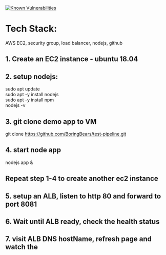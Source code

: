 <a href="https://snyk.io/test/github/BoringBears/test-pipeline?targetFile=package.json"><img src="https://snyk.io/test/github/BoringBears/test-pipeline/badge.svg?targetFile=package.json" alt="Known Vulnerabilities" data-canonical-src="https://snyk.io/test/github/BoringBears/test-pipeline?targetFile=package.json" style="max-width:100%;"></a>

# Tech Stack:
AWS EC2, security group, load balancer, nodejs, github

## 1. Create an EC2 instance - ubuntu 18.04

## 2. setup nodejs:
sudo apt update \
sudo apt -y install nodejs \
sudo apt -y install npm \
nodejs -v 
## 3. git clone demo app to VM
git clone https://github.com/BoringBears/test-pipeline.git

## 4. start node app
nodejs app &

## Repeat step 1-4 to create another ec2 instance

## 5. setup an ALB, listen to http 80 and forward to port 8081

## 6. Wait until ALB ready, check the health status 

## 7. visit ALB DNS hostName, refresh page and watch the 
